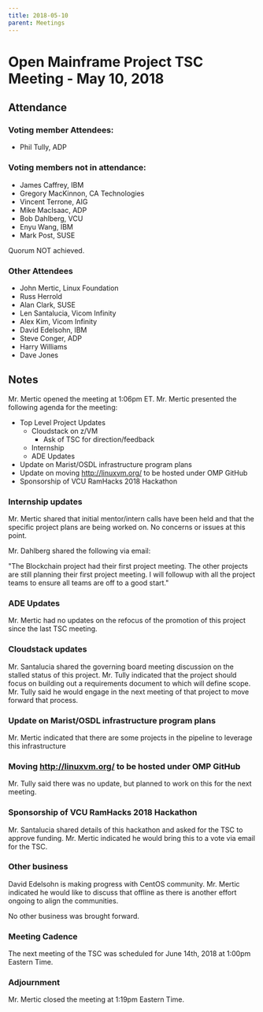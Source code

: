 ```yaml
---
title: 2018-05-10
parent: Meetings
---
```

# Open Mainframe Project TSC Meeting - May 10, 2018

## Attendance

### Voting member Attendees:

* Phil Tully, ADP

### Voting members not in attendance:

* James Caffrey, IBM
* Gregory MacKinnon, CA Technologies
* Vincent Terrone, AIG
* Mike MacIsaac, ADP
* Bob Dahlberg, VCU
* Enyu Wang, IBM
* Mark Post, SUSE

Quorum NOT achieved.

### Other Attendees

* John Mertic, Linux Foundation
* Russ Herrold
* Alan Clark, SUSE
* Len Santalucia, Vicom Infinity
* Alex Kim, Vicom Infinity
* David Edelsohn, IBM
* Steve Conger, ADP
* Harry Williams
* Dave Jones

## Notes

Mr. Mertic opened the meeting at 1:06pm ET. Mr. Mertic presented the following agenda for the meeting:

* Top Level Project Updates
  * Cloudstack on z/VM
    * Ask of TSC for direction/feedback
  * Internship
  * ADE Updates
* Update on Marist/OSDL infrastructure program plans
* Update on moving http://linuxvm.org/ to be hosted under OMP GitHub
* Sponsorship of VCU RamHacks 2018 Hackathon

### Internship updates

Mr. Mertic shared that initial mentor/intern calls have been held and that the specific project plans are being worked on. No concerns or issues at this point.

Mr. Dahlberg shared the following via email:

"The Blockchain project had their first project meeting.  The other projects are still planning their first project meeting.  I will followup with all the project teams to ensure all teams are off to a good start."

### ADE Updates

Mr. Mertic had no updates on the refocus of the promotion of this project since the last TSC meeting.

### Cloudstack updates

Mr. Santalucia shared the governing board meeting discussion on the stalled status of this project. Mr. Tully indicated that the project should focus on building out a requirements document to which will define scope. Mr. Tully said he would engage in the next meeting of that project to move forward that process.

### Update on Marist/OSDL infrastructure program plans

Mr. Mertic indicated that there are some projects in the pipeline to leverage this infrastructure

### Moving http://linuxvm.org/ to be hosted under OMP GitHub

Mr. Tully said there was no update, but planned to work on this for the next meeting.

### Sponsorship of VCU RamHacks 2018 Hackathon

Mr. Santalucia shared details of this hackathon and asked for the TSC to approve funding. Mr. Mertic indicated he would bring this to a vote via email for the TSC.

### Other business

David Edelsohn is making progress with CentOS community. Mr. Mertic indicated he would like to discuss that offline as there is another effort ongoing to align the communities.

No other business was brought forward.

### Meeting Cadence

The next meeting of the TSC was scheduled for June 14th, 2018 at 1:00pm Eastern Time.

### Adjournment

Mr. Mertic closed the meeting at 1:19pm Eastern Time.
